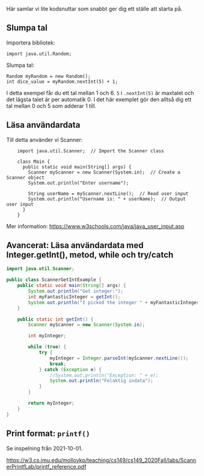 Här samlar vi lite kodsnuttar som snabbt ger dig ett ställe att starta på.

## Slumpa tal

Importera bibliotek:

    import java.util.Random;

Slumpa tal:

    Random myRandom = new Random();
    int dice_value = myRandom.nextInt(5) + 1;

I detta exempel får du ett tal mellan 1 och 6. `5` i `.nextInt(5)` är maxtalet och det lägsta talet är per automatik 0. I det här exemplet gör den alltså dig ett tal mellan 0 och 5 som adderar 1 till.


## Läsa användardata

Till detta använder vi Scanner:

        import java.util.Scanner;  // Import the Scanner class

        class Main {
          public static void main(String[] args) {
            Scanner myScanner = new Scanner(System.in);  // Create a Scanner object
            System.out.println("Enter username");

            String userName = myScanner.nextLine();  // Read user input
            System.out.println("Username is: " + userName);  // Output user input
          }
        }


Mer information: https://www.w3schools.com/java/java_user_input.asp

## Avancerat: Läsa användardata med Integer.getInt(), metod, while och try/catch

```java
import java.util.Scanner;

public class ScannerGetIntExample {
    public static void main(String[] args) {
        System.out.println("Get integer:");
        int myFantasticInteger = getInt();
        System.out.println("I picked the integer " + myFantasticInteger);
    }

    public static int getInt() {
        Scanner myScanner = new Scanner(System.in);

        int myInteger;

        while (true) {
            try {
                myInteger = Integer.parseInt(myScanner.nextLine());
                break;
            } catch (Exception e) {
                //System.out.println("Exception: " + e);
                System.out.println("Felaktig indata");
            }
        }

        return myInteger;
    }
}
```

## Print format: `printf()`

Se inspelning från 2021-10-01.

https://w3.cs.jmu.edu/molloykp/teaching/cs149/cs149_2020Fall/labs/ScannerPrintfLab/printf_reference.pdf